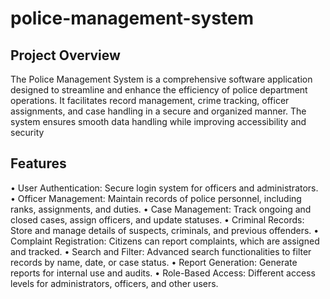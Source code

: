 # police-management-system
## Project Overview
The Police Management System is a comprehensive software application designed to streamline and enhance the efficiency of police department operations.
It facilitates record management, crime tracking, officer assignments, and case handling in a secure and organized manner. 
The system ensures smooth data handling while improving accessibility and security
## Features
•	User Authentication: Secure login system for officers and administrators.
•	Officer Management: Maintain records of police personnel, including ranks, assignments, and duties.
•	Case Management: Track ongoing and closed cases, assign officers, and update statuses.
•	Criminal Records: Store and manage details of suspects, criminals, and previous offenders.
•	Complaint Registration: Citizens can report complaints, which are assigned and tracked.
•	Search and Filter: Advanced search functionalities to filter records by name, date, or case status.
•	Report Generation: Generate reports for internal use and audits.
•	Role-Based Access: Different access levels for administrators, officers, and other users.
